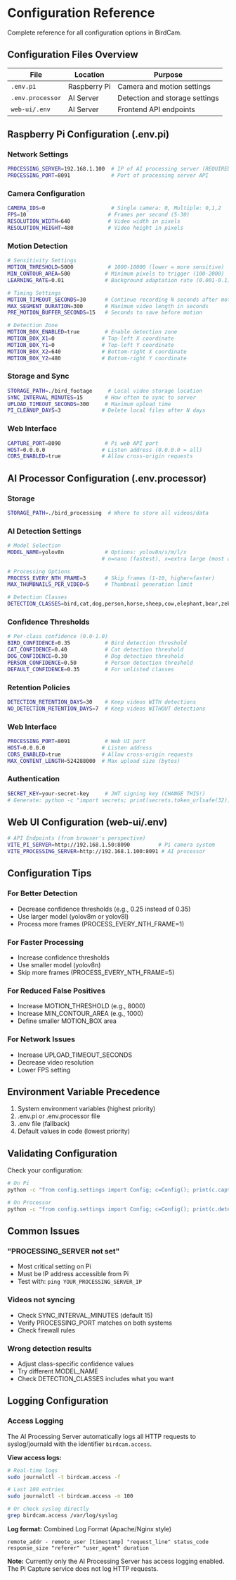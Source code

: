 # Configuration Reference

Complete reference for all configuration options in BirdCam.

## Configuration Files Overview

| File | Location | Purpose |
|------|----------|---------|
| `.env.pi` | Raspberry Pi | Camera and motion settings |
| `.env.processor` | AI Server | Detection and storage settings |
| `web-ui/.env` | AI Server | Frontend API endpoints |

## Raspberry Pi Configuration (.env.pi)

### Network Settings
```bash
PROCESSING_SERVER=192.168.1.100  # IP of AI processing server (REQUIRED)
PROCESSING_PORT=8091             # Port of processing server API
```

### Camera Configuration
```bash
CAMERA_IDS=0                     # Single camera: 0, Multiple: 0,1,2
FPS=10                          # Frames per second (5-30)
RESOLUTION_WIDTH=640            # Video width in pixels
RESOLUTION_HEIGHT=480           # Video height in pixels
```

### Motion Detection
```bash
# Sensitivity Settings
MOTION_THRESHOLD=5000           # 1000-10000 (lower = more sensitive)
MIN_CONTOUR_AREA=500           # Minimum pixels to trigger (100-2000)
LEARNING_RATE=0.01             # Background adaptation rate (0.001-0.1)

# Timing Settings  
MOTION_TIMEOUT_SECONDS=30      # Continue recording N seconds after motion
MAX_SEGMENT_DURATION=300       # Maximum video length in seconds
PRE_MOTION_BUFFER_SECONDS=15   # Seconds to save before motion

# Detection Zone
MOTION_BOX_ENABLED=true        # Enable detection zone
MOTION_BOX_X1=0               # Top-left X coordinate
MOTION_BOX_Y1=0               # Top-left Y coordinate
MOTION_BOX_X2=640             # Bottom-right X coordinate
MOTION_BOX_Y2=480             # Bottom-right Y coordinate
```

### Storage and Sync
```bash
STORAGE_PATH=./bird_footage     # Local video storage location
SYNC_INTERVAL_MINUTES=15       # How often to sync to server
UPLOAD_TIMEOUT_SECONDS=300     # Maximum upload time
PI_CLEANUP_DAYS=3             # Delete local files after N days
```

### Web Interface
```bash
CAPTURE_PORT=8090              # Pi web API port
HOST=0.0.0.0                  # Listen address (0.0.0.0 = all)
CORS_ENABLED=true             # Allow cross-origin requests
```

## AI Processor Configuration (.env.processor)

### Storage
```bash
STORAGE_PATH=./bird_processing  # Where to store all videos/data
```

### AI Detection Settings
```bash
# Model Selection
MODEL_NAME=yolov8n             # Options: yolov8n/s/m/l/x
                              # n=nano (fastest), x=extra large (most accurate)

# Processing Options
PROCESS_EVERY_NTH_FRAME=3      # Skip frames (1-10, higher=faster)
MAX_THUMBNAILS_PER_VIDEO=5     # Thumbnail generation limit

# Detection Classes
DETECTION_CLASSES=bird,cat,dog,person,horse,sheep,cow,elephant,bear,zebra,giraffe
```

### Confidence Thresholds
```bash
# Per-class confidence (0.0-1.0)
BIRD_CONFIDENCE=0.35           # Bird detection threshold
CAT_CONFIDENCE=0.40            # Cat detection threshold
DOG_CONFIDENCE=0.30            # Dog detection threshold
PERSON_CONFIDENCE=0.50         # Person detection threshold
DEFAULT_CONFIDENCE=0.35        # For unlisted classes
```

### Retention Policies
```bash
DETECTION_RETENTION_DAYS=30    # Keep videos WITH detections
NO_DETECTION_RETENTION_DAYS=7  # Keep videos WITHOUT detections
```

### Web Interface
```bash
PROCESSING_PORT=8091           # Web UI port
HOST=0.0.0.0                  # Listen address
CORS_ENABLED=true             # Allow cross-origin requests
MAX_CONTENT_LENGTH=524288000  # Max upload size (bytes)
```

### Authentication
```bash
SECRET_KEY=your-secret-key     # JWT signing key (CHANGE THIS!)
# Generate: python -c "import secrets; print(secrets.token_urlsafe(32))"
```

## Web UI Configuration (web-ui/.env)

```bash
# API Endpoints (from browser's perspective)
VITE_PI_SERVER=http://192.168.1.50:8090         # Pi camera system
VITE_PROCESSING_SERVER=http://192.168.1.100:8091 # AI processor
```

## Configuration Tips

### For Better Detection
- Decrease confidence thresholds (e.g., 0.25 instead of 0.35)
- Use larger model (yolov8m or yolov8l)
- Process more frames (PROCESS_EVERY_NTH_FRAME=1)

### For Faster Processing
- Increase confidence thresholds
- Use smaller model (yolov8n)
- Skip more frames (PROCESS_EVERY_NTH_FRAME=5)

### For Reduced False Positives
- Increase MOTION_THRESHOLD (e.g., 8000)
- Increase MIN_CONTOUR_AREA (e.g., 1000)
- Define smaller MOTION_BOX area

### For Network Issues
- Increase UPLOAD_TIMEOUT_SECONDS
- Decrease video resolution
- Lower FPS setting

## Environment Variable Precedence

1. System environment variables (highest priority)
2. .env.pi or .env.processor file
3. .env file (fallback)
4. Default values in code (lowest priority)

## Validating Configuration

Check your configuration:
```bash
# On Pi
python -c "from config.settings import Config; c=Config(); print(c.capture)"

# On Processor
python -c "from config.settings import Config; c=Config(); print(c.detection)"
```

## Common Issues

### "PROCESSING_SERVER not set"
- Most critical setting on Pi
- Must be IP address accessible from Pi
- Test with: `ping YOUR_PROCESSING_SERVER_IP`

### Videos not syncing
- Check SYNC_INTERVAL_MINUTES (default 15)
- Verify PROCESSING_PORT matches on both systems
- Check firewall rules

### Wrong detection results
- Adjust class-specific confidence values
- Try different MODEL_NAME
- Check DETECTION_CLASSES includes what you want

## Logging Configuration

### Access Logging
The AI Processing Server automatically logs all HTTP requests to syslog/journald with the identifier `birdcam.access`. 

**View access logs:**
```bash
# Real-time logs
sudo journalctl -t birdcam.access -f

# Last 100 entries
sudo journalctl -t birdcam.access -n 100

# Or check syslog directly
grep birdcam.access /var/log/syslog
```

**Log format:** Combined Log Format (Apache/Nginx style)
```
remote_addr - remote_user [timestamp] "request_line" status_code response_size "referer" "user_agent" duration
```

**Note:** Currently only the AI Processing Server has access logging enabled. The Pi Capture service does not log HTTP requests.